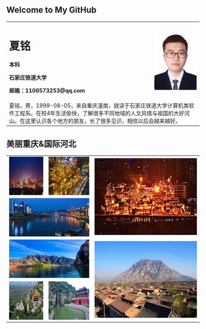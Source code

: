## Welcome to My GitHub

<table border="0" align="center">
  <tr>
    <td width="75%">
      <h1>夏铭</h1>
      <p><b>本科</b></p>
      <p><b>石家庄铁道大学</b></p>
      <p><b>邮箱：1106573253@qq.com</b></p>
    </td>
    <td width="25%">
      <img src="xm1_120.png" width="100%">
    </td>
  </tr>
  
  <tr>
    <td colspan=2>
    夏铭，男，1999-08-05，来自重庆潼南，就读于石家庄铁道大学计算机类软件工程系。在校4年生活愉快，了解很多不同地域的人文风情与祖国的大好河山。在这里认识各个地方的朋友，长了很多见识，相信以后会越来越好。
    </td>
   </tr>
</table>



## 美丽重庆&国际河北
<table align="center" border="0">
  <tr>
    <td>
      <img src="images/南山一棵树1.jpg" width="100%" alt="南山一棵树" height="100">
    </td>
    <td>
      <img src="images/洪崖洞2.jpg" width="100%" alt="洪崖洞" height="100">
    </td>
    <td rowspan="2">
      <img src="images/洪崖洞.jpg" width="100%" alt="洪崖洞" height="200">
    </td>
  </tr>
  
  <tr>
    <td colspan="2">
       <img src="images/jlj1.jpg" width="100%" alt="嘉陵江" height="100">
    </td>
  </tr>
  
  <tr>
    <td colspan="2">
       <img src="images/河北1.jpg" width="100%" height="100">
    </td>
    <td rowspan="2">
      <img src="images/hb0.jpg" width="100%" height="200">
    </td>
  </tr>
  
  <tr>
    <td>
      <img src="images/河北2.jpg" width="100%" height="100">
    </td>
    <td>
      <img src="images/河北3.jpg" width="100%" height="100">
    </td>
  </tr>
</table>

## 

## 

## 


